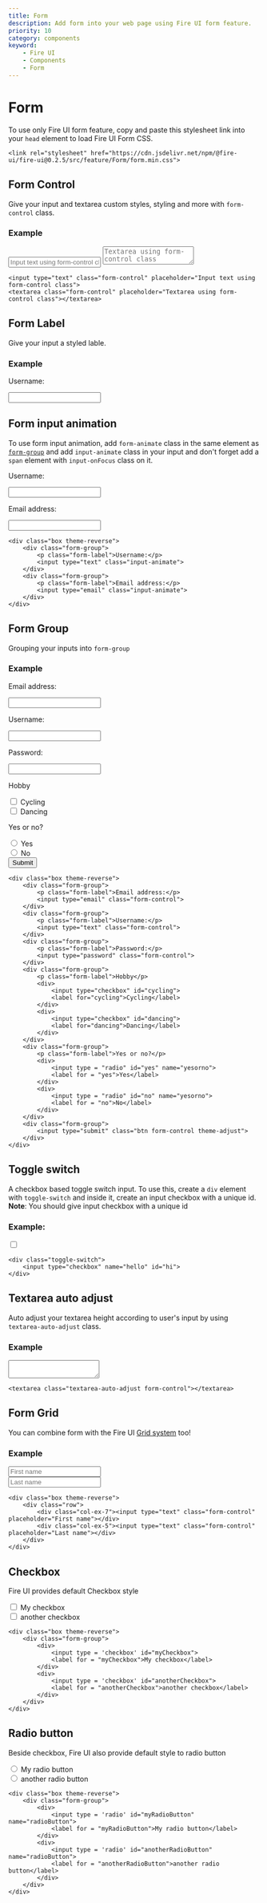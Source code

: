 ```yaml
---
title: Form
description: Add form into your web page using Fire UI form feature.
priority: 10
category: components
keyword: 
    - Fire UI
    - Components
    - Form
---
```


# Form
To use only Fire UI form feature, copy and paste this stylesheet link into your `head` element to load Fire UI Form CSS.
```
<link rel="stylesheet" href="https://cdn.jsdelivr.net/npm/@fire-ui/fire-ui@0.2.5/src/feature/Form/form.min.css">
```

<div class="division">

## Form Control
Give your input and textarea custom styles, styling and more with `form-control` class.
### Example
<input type="text" class="form-control" placeholder="Input text using form-control class">
<textarea class="form-control" placeholder="Textarea using form-control class"></textarea>

```
<input type="text" class="form-control" placeholder="Input text using form-control class">
<textarea class="form-control" placeholder="Textarea using form-control class"></textarea>
```
</div>
<div class="division">

## Form Label
Give your input a styled lable.
### Example
<div class="box">
    <p class="form-label">Username:</p>
    <input type="text" class="form-control">
</div>

</div>
<div class="division">

## Form input animation
To use form input animation, add `form-animate` class in the same element as [`form-group`](#form-group) and add `input-animate` class in your input and don't forget add a `span` element with `input-onFocus` class on it.
<div class="box theme-reverse">
    <div class="form-group">
        <p class="form-label">Username:</p>
        <input type="text" class="input-animate">
    </div>
    <div class="form-group">
        <p class="form-label">Email address:</p>
        <input type="email" class="input-animate">
    </div>
</div>

```
<div class="box theme-reverse">
    <div class="form-group">
        <p class="form-label">Username:</p>
        <input type="text" class="input-animate">
    </div>
    <div class="form-group">
        <p class="form-label">Email address:</p>
        <input type="email" class="input-animate">
    </div>
</div>
```

</div>
<div class="division">

## Form Group
Grouping your inputs into `form-group`
### Example
<div class="box theme-reverse">
    <div class="form-group">
        <p class="form-label">Email address:</p>
        <input type="email" class="form-control">
    </div>
    <div class="form-group">
        <p class="form-label">Username:</p>
        <input type="text" class="form-control">
    </div>
    <div class="form-group">
        <p class="form-label">Password:</p>
        <input type="password" class="form-control">
    </div>
    <div class="form-group">
        <p class="form-label">Hobby</p>
        <div>
            <input type="checkbox" id="cycling">
            <label for="cycling">Cycling</label>
        </div>
        <div>
            <input type="checkbox" id="dancing">
            <label for="dancing">Dancing</label>
        </div>
    </div>
    <div class="form-group">
        <p class="form-label">Yes or no?</p>
        <div>
            <input type = "radio" id="yes" name="yesorno">
            <label for = "yes">Yes</label>
        </div>
        <div>
            <input type = "radio" id="no" name="yesorno">
            <label for = "no">No</label>
        </div>
    </div>
    <div class="form-group">
        <input type="submit" class="btn form-control theme-adjust">
    </div>
</div>

```
<div class="box theme-reverse">
    <div class="form-group">
        <p class="form-label">Email address:</p>
        <input type="email" class="form-control">
    </div>
    <div class="form-group">
        <p class="form-label">Username:</p>
        <input type="text" class="form-control">
    </div>
    <div class="form-group">
        <p class="form-label">Password:</p>
        <input type="password" class="form-control">
    </div>
    <div class="form-group">
        <p class="form-label">Hobby</p>
        <div>
            <input type="checkbox" id="cycling">
            <label for="cycling">Cycling</label>
        </div>
        <div>
            <input type="checkbox" id="dancing">
            <label for="dancing">Dancing</label>
        </div>
    </div>
    <div class="form-group">
        <p class="form-label">Yes or no?</p>
        <div>
            <input type = "radio" id="yes" name="yesorno">
            <label for = "yes">Yes</label>
        </div>
        <div>
            <input type = "radio" id="no" name="yesorno">
            <label for = "no">No</label>
        </div>
    </div>
    <div class="form-group">
        <input type="submit" class="btn form-control theme-adjust">
    </div>
</div>
```

</div>
<div class="division">

## Toggle switch
A checkbox based toggle switch input. To use this, create a `div` element with `toggle-switch` and inside it, create an input checkbox with a unique id. **Note**: You should give input checkbox with a unique id

### Example:
<div class="toggle-switch">
    <input type="checkbox" name="hello" id="hi">
</div>

```
<div class="toggle-switch">
    <input type="checkbox" name="hello" id="hi">
</div>
```


</div>
<div class="division">

## Textarea auto adjust

Auto adjust your textarea height according to user's input by using `textarea-auto-adjust` class.
### Example
<textarea class="textarea-auto-adjust form-control"></textarea>

```
<textarea class="textarea-auto-adjust form-control"></textarea>
```

</div>
<div class="division">

## Form Grid
You can combine form with the Fire UI <a href="./grid" class="link">Grid system</a> too!
### Example
<div class="box theme-reverse">
    <div class="row">
        <div class="col-ex-7"><input type="text" class="form-control" placeholder="First name"></div>
        <div class="col-ex-5"><input type="text" class="form-control" placeholder="Last name"></div>
    </div>
</div>

```
<div class="box theme-reverse">
    <div class="row">
        <div class="col-ex-7"><input type="text" class="form-control" placeholder="First name"></div>
        <div class="col-ex-5"><input type="text" class="form-control" placeholder="Last name"></div>
    </div>
</div>
```

</div>
<div class="division">

## Checkbox
Fire UI provides default Checkbox style

<div class="box theme-reverse">
    <div class="form-group">
        <div>
            <input type = 'checkbox' id="myCheckbox">
            <label for = "myCheckbox">My checkbox</label>
        </div>
        <div>
            <input type = 'checkbox' id="anotherCheckbox">
            <label for = "anotherCheckbox">another checkbox</label>
        </div>
    </div>
</div>

```
<div class="box theme-reverse">
    <div class="form-group">
        <div>
            <input type = 'checkbox' id="myCheckbox">
            <label for = "myCheckbox">My checkbox</label>
        </div>
        <div>
            <input type = 'checkbox' id="anotherCheckbox">
            <label for = "anotherCheckbox">another checkbox</label>
        </div>
    </div>
</div>
```

</div>
<div class="division">

## Radio button
Beside checkbox, Fire UI also provide default style to radio button
<div class="box theme-reverse">
    <div class="form-group">
        <div>
            <input type = 'radio' id="myRadioButton" name="radioButton">
            <label for = "myRadioButton">My radio button</label>
        </div>
        <div>
            <input type = 'radio' id="anotherRadioButton" name="radioButton">
            <label for = "anotherRadioButton">another radio button</label>
        </div>
    </div>
</div>

```
<div class="box theme-reverse">
    <div class="form-group">
        <div>
            <input type = 'radio' id="myRadioButton" name="radioButton">
            <label for = "myRadioButton">My radio button</label>
        </div>
        <div>
            <input type = 'radio' id="anotherRadioButton" name="radioButton">
            <label for = "anotherRadioButton">another radio button</label>
        </div>
    </div>
</div>
```

</div>